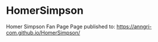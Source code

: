 # HomerSimpson
Homer Simpson Fan Page
Page published to: https://anngri-com.github.io/HomerSimpson/

